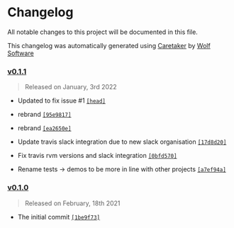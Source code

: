 # Changelog

All notable changes to this project will be documented in this file.


This changelog was automatically generated using [Caretaker](https://github.com/DevelopersToolbox/caretaker) by [Wolf Software](https://github.com/WolfSoftware)

### [v0.1.1](https://github.com/DevelopersToolbox/ini-file-parser/compare/v0.1.0...v0.1.1)

> Released on January, 3rd 2022

- Updated to fix issue #1 [`[head]`](https://github.com/DevelopersToolbox/ini-file-parser/commit/)

- rebrand [`[95e9817]`](https://github.com/DevelopersToolbox/ini-file-parser/commit/95e981711406b5787269baa7070f6e1974dd9a31)

- rebrand [`[ea2650e]`](https://github.com/DevelopersToolbox/ini-file-parser/commit/ea2650ecc5ce31b78efa2bc23190dfb867c33f38)

- Update travis slack integration due to new slack organisation [`[17d8d20]`](https://github.com/DevelopersToolbox/ini-file-parser/commit/17d8d20d32ded53e8e6288d2b451eac063fe6c46)

- Fix travis rvm versions and slack integration [`[0bfd570]`](https://github.com/DevelopersToolbox/ini-file-parser/commit/0bfd570344275fb47e2391a5e166f723314db0fb)

- Rename tests -> demos to be more in line with other projects [`[a7ef94a]`](https://github.com/DevelopersToolbox/ini-file-parser/commit/a7ef94a39834afc7931bb41b5071b9fed6b3d067)

### [v0.1.0](https://github.com/DevelopersToolbox/ini-file-parser/releases/v0.1.0)

> Released on February, 18th 2021

- The initial commit [`[1be9f73]`](https://github.com/DevelopersToolbox/ini-file-parser/commit/1be9f731866391877af53f826b5d4147fe6a7a12)

